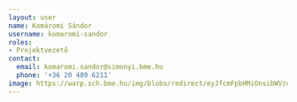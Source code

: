 ```yaml
---
layout: user
name: Komáromi Sándor
username: komaromi-sandor
roles:
- Projektvezető
contact:
  email: komaromi.sandor@simonyi.bme.hu
  phone: '+36 20 489 6211'
image: https://warp.sch.bme.hu/img/blobs/redirect/eyJfcmFpbHMiOnsibWVzc2FnZSI6IkJBaHBBWDg9IiwiZXhwIjpudWxsLCJwdXIiOiJibG9iX2lkIn19--f7cf995f5b2468e1544669c31d0b7e9d78ee4f03/KomaromiSandor.jpg
---
```

